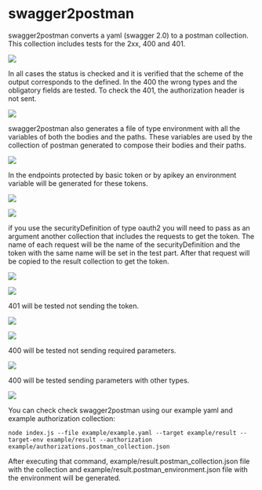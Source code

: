 # swagger2postman

swagger2postman converts a yaml (swagger 2.0) to a postman collection. This collection includes tests for the 2xx, 400 and 401. 

![](https://gitlab.com/cloudappi/swagger2postman/blob/master/images/image1.png)

In all cases the status is checked and it is verified that the scheme of the output corresponds to the defined. In the 400 the wrong types and the obligatory fields are tested. To check the 401, the authorization header is not sent.

![](https://gitlab.com/cloudappi/swagger2postman/blob/master/images/image2.png)

swagger2postman also generates a file of type environment with all the variables of both the bodies and the paths. These variables are used by the collection of postman generated to compose their bodies and their paths.

![](https://gitlab.com/cloudappi/swagger2postman/blob/master/images/image3.png)

In the endpoints protected by basic token or by apikey an environment variable will be generated for these tokens.

![](https://gitlab.com/cloudappi/swagger2postman/blob/master/images/image4.png)

![](https://gitlab.com/cloudappi/swagger2postman/blob/master/images/image4-bis.png)

if you use the securityDefinition of type oauth2 you will need to pass as an argument another collection that includes the requests to get the token. The name of each request will be the name of the securityDefinition and the token with the same name will be set in the test part. After that request will be copied to the result collection to get the token.

![](https://gitlab.com/cloudappi/swagger2postman/blob/master/images/image5.png)

![](https://gitlab.com/cloudappi/swagger2postman/blob/master/images/image5-bis.png)

401 will be tested not sending the token.

![](https://gitlab.com/cloudappi/swagger2postman/blob/master/images/image6.png)

![](https://gitlab.com/cloudappi/swagger2postman/blob/master/images/image6-bis.png)

400 will be tested not sending required parameters.

![](https://gitlab.com/cloudappi/swagger2postman/blob/master/images/image7.png)

400 will be tested sending parameters with other types.

![](https://gitlab.com/cloudappi/swagger2postman/blob/master/images/image8.png)

You can check check swagger2postman using our example yaml and example authorization collection:

 `node index.js --file example/example.yaml --target example/result --target-env example/result --authorization example/authorizations.postman_collection.json `

After executing that command, example/result.postman_collection.json file with the collection and example/result.postman_environment.json file with the environment will be generated.
